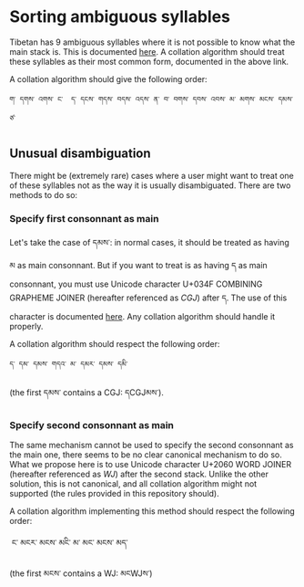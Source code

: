 # Sorting ambiguous syllables

Tibetan has 9 ambiguous syllables where it is not possible to know what the main stack is. This is documented [here](https://github.com/eroux/tibetan-spellchecker/blob/master/doc/finding-main-stack.md). A collation algorithm should treat these syllables as their most common form, documented in the above link. 

A collation algorithm should give the following order:

    ག་ དགས་ འགས་ ང་  ད་ དངས་ གདས་ བདས་ འདས་ ན་ བ་ བགས་ དབས་ འབས་ མ་ མགས་ མངས་ དམས་ ཙ་

## Unusual disambiguation

There might be (extremely rare) cases where a user might want to treat one of these syllables not as the way it is usually disambiguated. There are two methods to do so:

### Specify first consonnant as main

Let's take the case of དམས་: in normal cases, it should be treated as having མ as main consonnant. But if you want to treat is as having ད as main consonnant, you must use Unicode character U+034F COMBINING GRAPHEME JOINER (hereafter referenced as *CGJ*) after ད. The use of this character is documented [here](http://unicode.org/reports/tr10/#Combining_Grapheme_Joiner). Any collation algorithm should handle it properly.

A collation algorithm should respect the following order:

    ད་ དམ་ ད͏མས་ གདའ་ མ་ དམར་ དམས་ དམི་

(the first དམས་ contains a CGJ: དCGJམས་).

### Specify second consonnant as main

The same mechanism cannot be used to specify the second consonnant as the main one, there seems to be no clear canonical mechanism to do so. What we propose here is to use Unicode character U+2060 WORD JOINER (hereafter referenced as *WJ*) after the second stack. Unlike the other solution, this is not canonical, and all collation algorithm might not supported (the rules provided in this repository should).

A collation algorithm implementing this method should respect the following order:

 ​   ང་ མངར་ མང⁠ས་ མངི་ མ་ མང་ མངས་ མད་

(the first མངས་ contains a WJ: མངWJས་)

